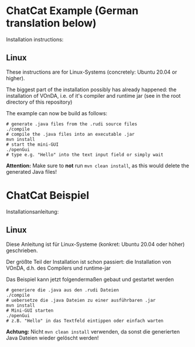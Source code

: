 # ChatCat Example (German translation below)

Installation instructions:

## Linux
These instructions are for Linux-Systems (concretely: Ubuntu 20.04 or higher).

The biggest part of the installation possibly has already happened: the installation of VOnDA, i.e. of it's compiler and runtime jar (see in the root directory of this repository)

The example can now be build as follows:

```
# generate .java files from the .rudi source files
./compile
# compile the .java files into an executable .jar
mvn install
# start the mini-GUI
./openGui
# type e.g. "Hello" into the text input field or simply wait
```
**Attention:** Make sure to **not** run `mvn clean install`, as this would delete the generated Java files!

# ChatCat Beispiel

Installationsanleitung:

## Linux
Diese Anleitung ist für Linux-Systeme (konkret: Ubuntu 20.04 oder
höher) geschrieben.

Der größte Teil der Installation ist schon passiert: die Installation von VOnDA, d.h. des Compilers und runtime-jar

Das Beispiel kann jetzt folgendermaßen gebaut und gestartet werden

```
# generiere die .java aus den .rudi Dateien
./compile
# uebersetze die .java Dateien zu einer ausführbaren .jar
mvn install
# Mini-GUI starten
./openGui
# z.B. "Hello" in das Textfeld eintippen oder einfach warten
```
**Achtung:** Nicht `mvn clean install` verwenden, da sonst die generierten Java Dateien wieder gelöscht werden!